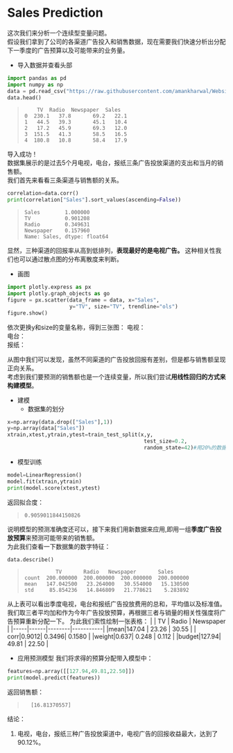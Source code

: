 # Sales Prediction
这次我们来分析一个连续型变量问题。   
假设我们拿到了公司的各渠道广告投入和销售数据，现在需要我们快速分析出分配下一季度的广告预算以及可能带来的业务量。
- 导入数据并查看头部
```python
import pandas as pd
import numpy as np
data = pd.read_csv("https://raw.githubusercontent.com/amankharwal/Website-data/master/advertising.csv")
data.head()
```
>         TV  Radio  Newspaper  Sales    
>     0  230.1   37.8       69.2   22.1    
>     1   44.5   39.3       45.1   10.4    
>     2   17.2   45.9       69.3   12.0    
>     3  151.5   41.3       58.5   16.5    
>     4  180.8   10.8       58.4   17.9

导入成功！   
数据集展示的是过去5个月电视，电台，报纸三条广告投放渠道的支出和当月的销售额。   
我们首先来看看三条渠道与销售额的关系。

```python
correlation=data.corr()
print(correlation["Sales"].sort_values(ascending=False))
```
>     Sales        1.000000   
>     TV           0.901208   
>     Radio        0.349631   
>     Newspaper    0.157960   
>     Name: Sales, dtype: float64
显然，三种渠道的回报率从高到低排列，**表现最好的是电视广告。**
这种相关性我们也可以通过散点图的分布离散度来判断。
- 画图
```python
import plotly.express as px
import plotly.graph_objects as go
figure = px.scatter(data_frame = data, x="Sales",
                    y="TV", size="TV", trendline="ols")
figure.show()
```
依次更换y和size的变量名称，得到三张图：
电视：   
电台：   
报纸：   

从图中我们可以发现，虽然不同渠道的广告投放回报有差别，但是都与销售额呈现正向关系。   
考虑到我们要预测的销售额也是一个连续变量，所以我们尝试**用线性回归的方式来构建模型**。
- 建模
  - 数据集的划分
```python
x=np.array(data.drop(["Sales"],1))
y=np.array(data["Sales"])
xtrain,xtest,ytrain,ytest=train_test_split(x,y,
                                            test_size=0.2,
                                            random_state=42)#用20%的数据做测试集，random_state=42是业内惯例，因为据说数字42是一切问题的根本答案。。。
```
  - 模型训练
```python
model=LinearRegression()
model.fit(xtrain,ytrain)
print(model.score(xtest,ytest)
```
返回拟合度：
>     0.9059011844150826
说明模型的预测准确度还可以，接下来我们用新数据来应用,即用一组**季度广告投放预算**来预测可能带来的销售额。   
为此我们查看一下数据集的数字特征：
```python
data.describe()
```
>               TV       Radio   Newspaper       Sales   
>     count  200.000000  200.000000  200.000000  200.000000    
>     mean   147.042500   23.264000   30.554000   15.130500    
>     std     85.854236   14.846809   21.778621    5.283892   
从上表可以看出季度电视，电台和报纸广告投放费用的总和，平均值以及标准值。
我们取三者平均加和作为今年广告投放预算，再根据三者与销量的相关性强度将广告预算重新分配一下。
为此我们索性绘制一张表格：
|     |  TV  |  Radio | Newspaper |
|-----|------|--------|-----------|
|mean|147.04 |  23.26 | 30.55     |
| corr|0.9012|  0.3496| 0.1580    |
|weight|0.637|  0.248 | 0.112     |
|budget|127.94| 49.81 | 22.50     |

- 应用预测模型
我们将求得的预算分配带入模型中：
```python
features=np.array([[127.94,49.81,22.50]])
print(model.predict(features))
```
返回销售额：
>       [16.81370557]

结论： 
1. 电视，电台，报纸三种广告投放渠道中，电视广告的回报收益最大，达到了90.12%。
